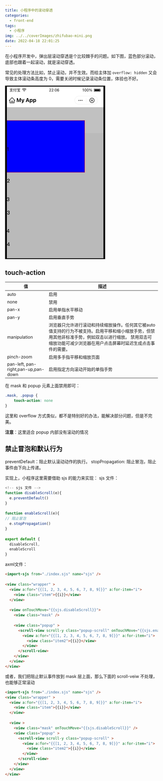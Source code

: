 ```yaml
---
title: 小程序中的滚动穿透
categories:
  - front-end
tags:
  - 小程序
img: ../../coverImages/zhifubao-mini.png
date: 2022-04-18 22:01:25
---
```


在小程序开发中，弹出层滚动穿透是个比较棘手的问题。如下图，蓝色部分滚动，底部也跟着一起滚动，就是滚动穿透。

常见的处理方法比如，禁止滚动，并不生效。而给主体加 `overflow: hidden` 又会导致主体滚动条高度为 0，需要关闭时候记录滚动条位置，体验也不好。

![](/images/2022/04/18/16502908272281.jpg)

## touch-action


| 值    | 描述             |
|-------|------------------|
| auto  | 启用             |
| none  | 禁用             |
| pan-x | 启用单指水平移动 |
| pan-y | 启用垂直手势 |
| manipulation | 浏览器只允许进行滚动和持续缩放操作。任何其它被auto值支持的行为不被支持。启用平移和缩小缩放手势，但禁用其他非标准手势，例如双击以进行缩放。 禁用双击可缩放功能可减少浏览器在用户点击屏幕时延迟生成点击事件的需要。 |
| pinch-zoom | 启用多手指平移和缩放页面 |
| pan-left, pan-right,pan-up,pan-down | 启用指定方向滚动开始的单指手势 |

在 mask 和 popup 元素上面禁用即可：

```css
.mask, .popup {
    touch-action: none
}
```

这里和 overflow 方式类似，都不是特别好的办法，能解决部分问题，但是不完美。

**注意**：这里适合 popup 内部没有滚动的情况

## 禁止冒泡和默认行为

preventDefault：阻止默认滚动动作的执行。
stopPropagation: 阻止冒泡，阻止事件由下向上传递。

实现上，小程序这里需要借助 sjs 的能力来实现：
sjs 文件：
```js
<!-- sjs 文件 -->
function disableScroll(e){
  e.preventDefault()
}

function enableScroll(e){
// 阻止冒泡
  e.stopPropagation()
}

export default {
  disableScroll,
  enableScroll
}
```

axml文件：

```html
<import-sjs from="./index.sjs" name="sjs" />

<view class="wrapper" >
  <view a:for="{{[1, 2, 3, 4, 5, 6, 7, 8, 9]}}" a:for-item="i">
    <view class="item">{{i}}</view>
  </view>
  
  <view onTouchMove="{{sjs.disableScroll}}">
    <view class="mask" />
    
    <view class="popup" >
      <scroll-view scroll-y class="popup-scroll" onTouchMove="{{sjs.enableScroll}}">
        <view a:for="{{[1, 2, 3, 4, 5, 6, 7, 8, 9]}}" a:for-item="i">
          <view class="item2">{{i}}</view>
        </view>
      </scroll-view>
    </view>
  </view>
</view>
```

或者，我们把阻止默认事件放到 mask 层上面，那么下面的 scroll-veiw 不处理，也能够正常滚动

```html
<import-sjs from="./index.sjs" name="sjs" />
<view class="wrapper" >
  <view a:for="{{[1, 2, 3, 4, 5, 6, 7, 8, 9]}}" a:for-item="i">
    <view class="item">{{i}}</view>
  </view>
  
  <view >
    <view class="mask" onTouchMove="{{sjs.disableScroll}}" />
    <view class="popup" >
      <scroll-view scroll-y class="popup-scroll" >
        <view a:for="{{[1, 2, 3, 4, 5, 6, 7, 8, 9]}}" a:for-item="i">
          <view class="item2">{{i}}</view>
        </view>
      </scroll-view>
    </view>
  </view>
</view>

```






